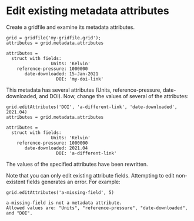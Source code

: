 # Edit existing metadata attributes

Create a gridfile and examine its metadata attributes.

```in
grid = gridfile('my-gridfile.grid');
attributes = grid.metadata.attributes
```

```out
attributes = 
  struct with fields:
                 Units: 'Kelvin'
    reference-pressure: 1000000
       date-downloaded: 15-Jan-2021
                   DOI: 'my-doi-link'
```

This metadata has several attributes (Units, reference-pressure, date-downloaded, and DOI). Now, change the values of several of the attributes:

```in
grid.editAttributes('DOI', 'a-different-link', 'date-downloaded', 2021.04)
attributes = grid.metadata.attributes
```

```out
attributes = 
  struct with fields:
                 Units: 'Kelvin'
    reference-pressure: 1000000
       date-downloaded: 2021.04
                   DOI: 'a-different-link'
```

The values of the specified attributes have been rewritten.

Note that you can only edit existing attribute fields. Attempting to edit non-existent fields generates an error. For example:

```in
grid.editAttributes('a-missing-field', 5)
```

```error
a-missing-field is not a metadata attribute.
Allowed values are: "Units", "reference-pressure", "date-downloaded", and "DOI".
```

